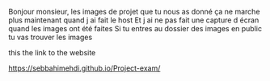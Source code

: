 Bonjour monsieur, les images de projet que tu nous as donné ça ne marche plus maintenant quand j ai fait le host Et j ai ne pas fait une capture d écran quand les images ont été faites Si tu entres au dossier des images en public tu vas trouver les images






this the link to the website 

https://sebbahimehdi.github.io/Project-exam/
